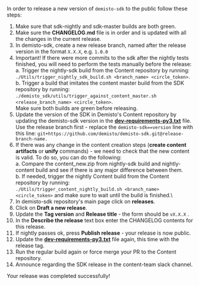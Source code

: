 In order to release a new version of `demisto-sdk` to the public follow these steps:

1) Make sure that sdk-nightly and sdk-master builds are both green.
2) Make sure the **CHANGELOG.md** file is in order and is updated with all the changes in the current release.
3) In demisto-sdk, create a new release branch, named after the release version in the format `X.X.X`, e.g. `1.0.0`
4) Important! If there were more commits to the sdk after the nightly tests finished, you will need to perform the tests manually before the release:\
  a. Trigger the nightly-sdk build from the Content repository by running:\
     `./Utils/trigger_nightly_sdk_build.sh <branch_name> <circle_token>`.\
  b. Trigger a build that imitates the content master build from the SDK repository by running:\
     `./demisto_sdk/utils/trigger_against_content_master.sh <release_branch_name> <circle_token>`.\
  Make sure both builds are green before releasing.
5) Update the version of the SDK in Demisto's Content repository by updating the demisto-sdk version in the [**dev-requirements-py3.txt**](https://github.com/demisto/content/blob/master/dev-requirements-py3.txt) file. Use the release branch first - replace the `demisto-sdk==version` line with this line: `git+https://github.com/demisto/demisto-sdk.git@release-branch-name.`
6) If there was any change in the content creation steps (**create content artifacts** or **unify** commands) - we need to check that the new content is valid.
To do so, you can do the following:\
  a. Compare the content_new.zip from nightly-sdk build and nightly-content build and see if there is any major difference between them.\
  b. If needed, trigger the nightly Content build from the Content repository by running:\
  `./Utils/trigger_content_nightly_build.sh <branch_name> <circle_token>` and make sure to wait until the build is finished.\
7) In demisto-sdk repository's main page click on **releases**.
8) Click on **Draft a new release**.
9) Update the **Tag version** and **Release title** - the form should be `vX.X.X` .
10) In the **Describe the release** text box enter the CHANGELOG contents for this release.
11) If nightly passes ok, press **Publish release** - your release is now public.
12) Update the [**dev-requirements-py3.txt**](https://github.com/demisto/content/blob/master/dev-requirements-py3.txt) file again, this time with the release tag.
13) Run the regular build again or force merge your PR to the Content repository.
14) Announce regarding the SDK release in the content-team slack channel.

Your release was completed successfully!
